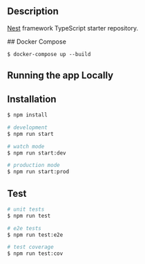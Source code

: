 

## Description

[Nest](https://github.com/nestjs/nest) framework TypeScript starter repository.


## Docker Compose

```
$ docker-compose up --build
```

## Running the app Locally
## Installation

```bash
$ npm install
```

```bash
# development
$ npm run start

# watch mode
$ npm run start:dev

# production mode
$ npm run start:prod
```

## Test

```bash
# unit tests
$ npm run test

# e2e tests
$ npm run test:e2e

# test coverage
$ npm run test:cov
```
